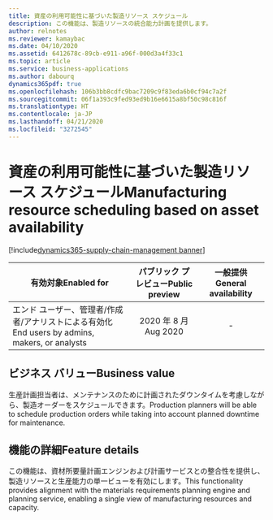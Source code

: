```yaml
---
title: 資産の利用可能性に基づいた製造リソース スケジュール
description: この機能は、製造リソースの統合能力計画を提供します。
author: relnotes
ms.reviewer: kamaybac
ms.date: 04/10/2020
ms.assetid: 6412678c-89cb-e911-a96f-000d3a4f33c1
ms.topic: article
ms.service: business-applications
ms.author: dabourq
dynamics365pdf: true
ms.openlocfilehash: 106b3bb8cdfc9bac7209c9f83eda6b0cf94c7a2f
ms.sourcegitcommit: 06f1a393c9fed93ed9b16e6615a8bf50c98c816f
ms.translationtype: HT
ms.contentlocale: ja-JP
ms.lasthandoff: 04/21/2020
ms.locfileid: "3272545"
---
```

# <a name="manufacturing-resource-scheduling-based-on-asset-availability"></a><span data-ttu-id="3e553-103">資産の利用可能性に基づいた製造リソース スケジュール</span><span class="sxs-lookup"><span data-stu-id="3e553-103">Manufacturing resource scheduling based on asset availability</span></span>
[!include[dynamics365-supply-chain-management banner](../includes/dynamics365-supply-chain-management.md)]

| <span data-ttu-id="3e553-104">有効対象</span><span class="sxs-lookup"><span data-stu-id="3e553-104">Enabled for</span></span>    |  <span data-ttu-id="3e553-105">パブリック プレビュー</span><span class="sxs-lookup"><span data-stu-id="3e553-105">Public preview</span></span> | <span data-ttu-id="3e553-106">一般提供</span><span class="sxs-lookup"><span data-stu-id="3e553-106">General availability</span></span> | 
| ---------- | :----------: |:----------: |
|<span data-ttu-id="3e553-107">エンド ユーザー、管理者/作成者/アナリストによる有効化</span><span class="sxs-lookup"><span data-stu-id="3e553-107">End users by admins, makers, or analysts</span></span>|<span data-ttu-id="3e553-108">2020 年 8 月</span><span class="sxs-lookup"><span data-stu-id="3e553-108">Aug 2020</span></span>| -|


## <a name="business-value"></a><span data-ttu-id="3e553-109">ビジネス バリュー</span><span class="sxs-lookup"><span data-stu-id="3e553-109">Business value</span></span>
<!-- bv start -->
<span data-ttu-id="3e553-110">生産計画担当者は、メンテナンスのために計画されたダウンタイムを考慮しながら、製造オーダーをスケジュールできます。</span><span class="sxs-lookup"><span data-stu-id="3e553-110">Production planners will be able to schedule production orders while taking into account planned downtime for maintenance.</span></span>
<!-- bv end -->



## <a name="feature-details"></a><span data-ttu-id="3e553-111">機能の詳細</span><span class="sxs-lookup"><span data-stu-id="3e553-111">Feature details</span></span>
<!--feature detail start -->
<span data-ttu-id="3e553-112">この機能は、資材所要量計画エンジンおよび計画サービスとの整合性を提供し、製造リソースと生産能力の単一ビューを有効にします。</span><span class="sxs-lookup"><span data-stu-id="3e553-112">This functionality provides alignment with the materials requirements planning engine and planning service, enabling a single view of manufacturing resources and capacity.</span></span>
<!--feature detail end -->









